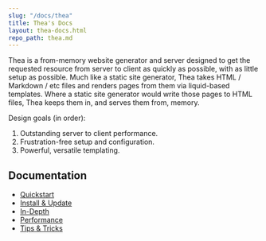 ```yaml
---
slug: "/docs/thea"
title: Thea's Docs
layout: thea-docs.html
repo_path: thea.md
---
```


Thea is a from-memory website generator and server designed to get the requested resource from server to client as quickly as possible, with as little setup as possible. Much like a static site generator, Thea takes HTML / Markdown / etc files and renders pages from them via liquid-based templates. Where a static site generator would write those pages to HTML files, Thea keeps them in, and serves them from, memory.

Design goals (in order):

1. Outstanding server to client performance.
2. Frustration-free setup and configuration.
3. Powerful, versatile templating.

## Documentation

* [Quickstart](/docs/thea/quickstart)
* [Install & Update](/docs/thea/install)
* [In-Depth](/docs/thea/in-depth)
* [Performance](/docs/thea/performance)
* [Tips & Tricks](/docs/thea/tips)

